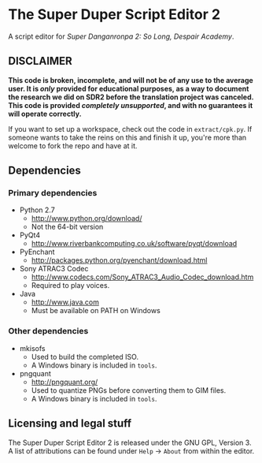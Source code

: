 # The Super Duper Script Editor 2

A script editor for _Super Danganronpa 2: So Long, Despair Academy_.

## DISCLAIMER

**This code is broken, incomplete, and will not be of any use to the average user. It is _only_ provided for educational purposes, as a way to document the research we did on SDR2 before the translation project was canceled. This code is provided _completely unsupported_, and with no guarantees it will operate correctly.**

If you want to set up a workspace, check out the code in `extract/cpk.py`. If someone wants to take the reins on this and finish it up, you're more than welcome to fork the repo and have at it.

## Dependencies

### Primary dependencies

* Python 2.7
    * <http://www.python.org/download/>
    * Not the 64-bit version
* PyQt4
    * <http://www.riverbankcomputing.co.uk/software/pyqt/download>
* PyEnchant
    * <http://packages.python.org/pyenchant/download.html>
* Sony ATRAC3 Codec
    * <http://www.codecs.com/Sony_ATRAC3_Audio_Codec_download.htm>
    * Required to play voices.
* Java
    * <http://www.java.com>
    * Must be available on PATH on Windows

### Other dependencies

* mkisofs
    * Used to build the completed ISO.
    * A Windows binary is included in `tools`.
* pngquant
    * <http://pngquant.org/>
    * Used to quantize PNGs before converting them to GIM files.
    * A Windows binary is included in `tools`.

## Licensing and legal stuff

The Super Duper Script Editor 2 is released under the GNU GPL, Version 3. A list of attributions can be found under `Help` -> `About` from within the editor.
